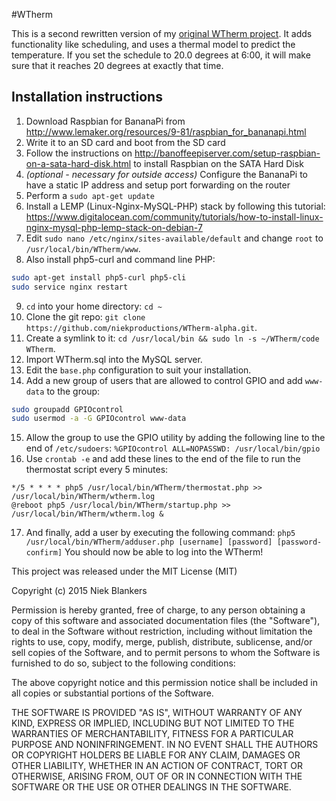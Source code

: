 #WTherm

This is a second rewritten version of my [original WTherm project](https://github.com/NiekProductions/WTherm-alpha/). It adds functionality like scheduling, and uses a thermal model to predict the temperature. If you set the schedule to 20.0 degrees at 6:00, it will make sure that it reaches 20 degrees at exactly that time.

## Installation instructions
1. Download Raspbian for BananaPi from http://www.lemaker.org/resources/9-81/raspbian_for_bananapi.html
2. Write it to an SD card and boot from the SD card
3. Follow the instructions on http://banoffeepiserver.com/setup-raspbian-on-a-sata-hard-disk.html to install Raspbian on the SATA Hard Disk
4. *(optional - necessary for outside access)* Configure the BananaPi to have a static IP address and setup port forwarding on the router
6. Perform a `sudo apt-get update`
7. Install a LEMP (Linux-Nginx-MySQL-PHP) stack by following this tutorial: https://www.digitalocean.com/community/tutorials/how-to-install-linux-nginx-mysql-php-lemp-stack-on-debian-7
8. Edit `sudo nano /etc/nginx/sites-available/default` and change `root` to `/usr/local/bin/WTherm/www`.
9. Also install php5-curl and command line PHP:
```bash
sudo apt-get install php5-curl php5-cli
sudo service nginx restart
```
9. `cd` into your home directory: `cd ~`
10. Clone the git repo: `git clone https://github.com/niekproductions/WTherm-alpha.git`.
11. Create a symlink to it: `cd /usr/local/bin && sudo ln -s ~/WTherm/code WTherm`.
12. Import WTherm.sql into the MySQL server.
13. Edit the `base.php` configuration to suit your installation.
14. Add a new group of users that are allowed to control GPIO and add `www-data` to the group:
```bash
sudo groupadd GPIOcontrol
sudo usermod -a -G GPIOcontrol www-data
```
15. Allow the group to use the GPIO utility by adding the following line to the end of `/etc/sudoers`:
`%GPIOcontrol ALL=NOPASSWD: /usr/local/bin/gpio`
16. Use `crontab -e` and add these lines to the end of the file to run the thermostat script every 5 minutes:
```
*/5 * * * * php5 /usr/local/bin/WTherm/thermostat.php >> /usr/local/bin/WTherm/wtherm.log
@reboot php5 /usr/local/bin/WTherm/startup.php >> /usr/local/bin/WTherm/wtherm.log &
```
17. And finally, add a user by executing the following command:
`php5 /usr/local/bin/WTherm/adduser.php [username] [password] [password-confirm]`
You should now be able to log into the WTherm!

This project was released under the MIT License (MIT)

Copyright (c) 2015 Niek Blankers

Permission is hereby granted, free of charge, to any person obtaining a copy
of this software and associated documentation files (the "Software"), to deal
in the Software without restriction, including without limitation the rights
to use, copy, modify, merge, publish, distribute, sublicense, and/or sell
copies of the Software, and to permit persons to whom the Software is
furnished to do so, subject to the following conditions:

The above copyright notice and this permission notice shall be included in all
copies or substantial portions of the Software.

THE SOFTWARE IS PROVIDED "AS IS", WITHOUT WARRANTY OF ANY KIND, EXPRESS OR
IMPLIED, INCLUDING BUT NOT LIMITED TO THE WARRANTIES OF MERCHANTABILITY,
FITNESS FOR A PARTICULAR PURPOSE AND NONINFRINGEMENT. IN NO EVENT SHALL THE
AUTHORS OR COPYRIGHT HOLDERS BE LIABLE FOR ANY CLAIM, DAMAGES OR OTHER
LIABILITY, WHETHER IN AN ACTION OF CONTRACT, TORT OR OTHERWISE, ARISING FROM,
OUT OF OR IN CONNECTION WITH THE SOFTWARE OR THE USE OR OTHER DEALINGS IN THE
SOFTWARE.
